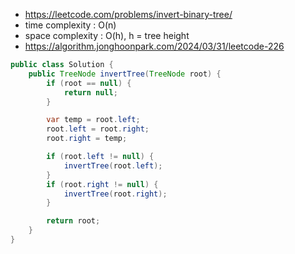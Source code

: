 - https://leetcode.com/problems/invert-binary-tree/
- time complexity : O(n)
- space complexity : O(h), h = tree height
- https://algorithm.jonghoonpark.com/2024/03/31/leetcode-226

```java
public class Solution {
    public TreeNode invertTree(TreeNode root) {
        if (root == null) {
            return null;
        }

        var temp = root.left;
        root.left = root.right;
        root.right = temp;

        if (root.left != null) {
            invertTree(root.left);
        }
        if (root.right != null) {
            invertTree(root.right);
        }

        return root;
    }
}
```
